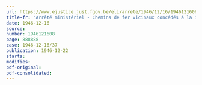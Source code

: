 ```yaml
---
url: https://www.ejustice.just.fgov.be/eli/arrete/1946/12/16/1946121608/justel
title-fr: "Arrêté ministériel - Chemins de fer vicinaux concédés à la Société nationale des chemins de fer vicinaux. - Tarifs applicables aux transports de gadoues et immondices"
date: 1946-12-16
source:
number: 1946121608
page: 888888
case: 1946-12-16/37
publication: 1946-12-22
starts:
modifies:
pdf-original:
pdf-consolidated:
---
```


